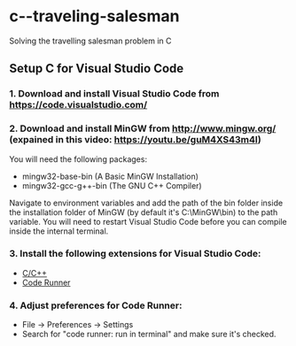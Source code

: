 # c--traveling-salesman
 Solving the travelling salesman problem in C
 
 ## Setup C for Visual Studio Code
 
 ### 1. Download and install Visual Studio Code from https://code.visualstudio.com/
 
 ### 2. Download and install MinGW from http://www.mingw.org/ (expained in this video: https://youtu.be/guM4XS43m4I)
   You will need the following packages:
  - mingw32-base-bin (A Basic MinGW Installation)
  - mingw32-gcc-g++-bin (The GNU C++ Compiler)
 
  Navigate to environment variables and add the path of the bin folder inside the installation folder of MinGW (by default it's C:\MinGW\bin) to the path variable.
  You will need to restart Visual Studio Code before you can compile inside the internal terminal.
 
 ### 3. Install the following extensions for Visual Studio Code:
 - [C/C++](https://marketplace.visualstudio.com/items?itemName=ms-vscode.cpptools)
 - [Code Runner](https://marketplace.visualstudio.com/items?itemName=formulahendry.code-runner)
 
 ### 4. Adjust preferences for Code Runner:
 - File -> Preferences -> Settings
 - Search for "code runner: run in terminal" and make sure it's checked.
